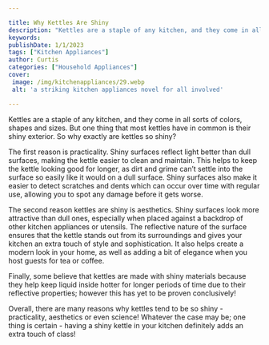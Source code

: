 ```yaml
---

title: Why Kettles Are Shiny
description: "Kettles are a staple of any kitchen, and they come in all sorts of colors, shapes and sizes. But one thing that most kettles have ...you wont regret reading on"
keywords: 
publishDate: 1/1/2023
tags: ["Kitchen Appliances"]
author: Curtis
categories: ["Household Appliances"]
cover: 
 image: /img/kitchenappliances/29.webp
 alt: 'a striking kitchen appliances novel for all involved'

---
```


Kettles are a staple of any kitchen, and they come in all sorts of colors, shapes and sizes. But one thing that most kettles have in common is their shiny exterior. So why exactly are kettles so shiny?

The first reason is practicality. Shiny surfaces reflect light better than dull surfaces, making the kettle easier to clean and maintain. This helps to keep the kettle looking good for longer, as dirt and grime can’t settle into the surface so easily like it would on a dull surface. Shiny surfaces also make it easier to detect scratches and dents which can occur over time with regular use, allowing you to spot any damage before it gets worse.

The second reason kettles are shiny is aesthetics. Shiny surfaces look more attractive than dull ones, especially when placed against a backdrop of other kitchen appliances or utensils. The reflective nature of the surface ensures that the kettle stands out from its surroundings and gives your kitchen an extra touch of style and sophistication. It also helps create a modern look in your home, as well as adding a bit of elegance when you host guests for tea or coffee. 

Finally, some believe that kettles are made with shiny materials because they help keep liquid inside hotter for longer periods of time due to their reflective properties; however this has yet to be proven conclusively! 

Overall, there are many reasons why kettles tend to be so shiny - practicality, aesthetics or even science! Whatever the case may be; one thing is certain - having a shiny kettle in your kitchen definitely adds an extra touch of class!
